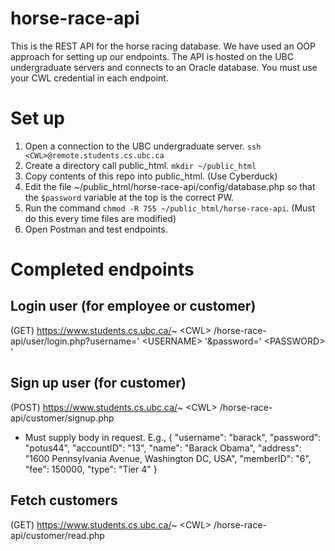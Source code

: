 # horse-race-api

This is the REST API for the horse racing database. We have used an OOP approach for setting up our endpoints. The API is hosted on the UBC undergraduate servers and connects to an Oracle database. You must use your CWL credential in each endpoint.

# Set up

1. Open a connection to the UBC undergraduate server. `ssh <CWL>@remote.students.cs.ubc.ca`
2. Create a directory call public_html. `mkdir ~/public_html`
3. Copy contents of this repo into public_html. (Use Cyberduck)
4. Edit the file ~/public_html/horse-race-api/config/database.php so that the `$password` variable at the top is the correct PW.
5. Run the command `chmod -R 755 ~/public_html/horse-race-api`. (Must do this every time files are modified)
6. Open Postman and test endpoints.

# Completed endpoints

## Login user (for employee or customer)
(GET) https://www.students.cs.ubc.ca/~ &lt;CWL&gt; /horse-race-api/user/login.php?username=' &lt;USERNAME&gt; '&password=' &lt;PASSWORD&gt; '

## Sign up user (for customer)
(POST) https://www.students.cs.ubc.ca/~ &lt;CWL&gt; /horse-race-api/customer/signup.php

- Must supply body in request. E.g., 
{
    "username": "barack",
    "password": "potus44",
    "accountID": "13",
    "name": "Barack Obama",
    "address": "1600 Pennsylvania Avenue, Washington DC, USA",
    "memberID": "6",
    "fee": 150000,
    "type": "Tier 4"
}

## Fetch customers
(GET) https://www.students.cs.ubc.ca/~ &lt;CWL&gt; /horse-race-api/customer/read.php
